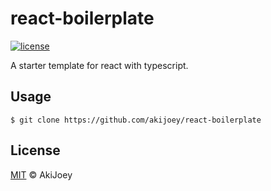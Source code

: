 # react-boilerplate

[![license][license-image]][license-url]

A starter template for react with typescript.

## Usage

`$ git clone https://github.com/akijoey/react-boilerplate`

## License

[MIT][license-url] © AkiJoey

[license-image]: https://img.shields.io/github/license/akijoey/react-boilerplate
[license-url]: https://github.com/akijoey/react-boilerplate/blob/main/LICENSE
